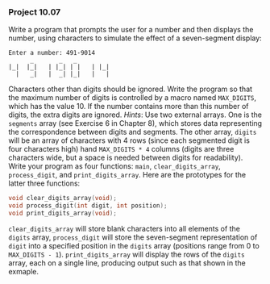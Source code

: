 ### Project 10.07
Write a program that prompts the user for a number and then displays the number,
using characters to simulate the effect of a seven-segment display:

```
Enter a number: 491-9014
      _       _   _
|_|  |_|   | |_| | |   | |_|
  |   _|   |  _| |_|   |   |
```

Characters other than digits should be ignored. Write the program so that the
maximum number of digits is controlled by a macro named `MAX_DIGITS`, which has
the value 10. If the number contains more than this number of digits, the extra
digits are ignored. *Hints*: Use two external arrays. One is the `segments`
array (see Exercise 6 in Chapter 8), which stores data representing the
correspondence between digits and segments. The other array, `digits` will be an
array of characters with 4 rows (since each segmented digit is four characters
high) hand `MAX_DIGITS * 4` columns (digits are three characters wide, but a
space is needed between digits for readability). Write your program as four
functions: `main`, `clear_digits_array`, `process_digit`, and
`print_digits_array`. Here are the prototypes for the latter three functions:

```c
void clear_digits_array(void);
void process_digit(int digit, int position);
void print_digits_array(void);
```

`clear_digits_array` will store blank characters into all elements of the
`digits` array, `process_digit` will store the seven-segment representation of
`digit` into a specified position in the `digits` array (positions range from 0
to `MAX_DIGITS - 1`). `print_digits_array` will display the rows of the `digits`
array, each on a single line, producing output such as that shown in the
exmaple.
